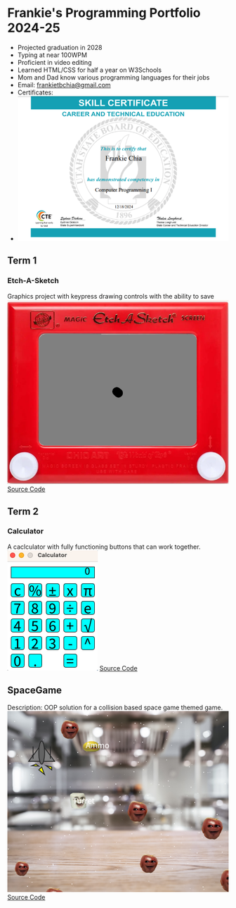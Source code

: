 # Frankie's Programming Portfolio 2024-25
* Projected graduation in 2028
* Typing at near 100WPM
* Proficient in video editing
* Learned HTML/CSS for half a year on W3Schools
* Mom and Dad know various programming languages for their jobs
* Email: frankietbchia@gmail.com
* Certificates:
* ![Running App](https://github.com/Fronkthechonk/programmingportfolio/blob/main/images/Screenshot%202025-01-13%20at%2011.27.17%20AM.png?raw=true)

## Term 1
### Etch-A-Sketch
Graphics project with keypress drawing controls with the ability to save
![Running App](https://github.com/Fronkthechonk/programmingportfolio/blob/main/images/etch.png?raw=true)
[Source Code](https://github.com/Fronkthechonk/programmingportfolio/blob/main/src/term1/Etch_a_Sketch/Etch_a_Sketch.pde)
## Term 2
### Calculator
A caclculator with fully functioning buttons that can work together. 
![Running App](https://github.com/Fronkthechonk/programmingportfolio/blob/main/images/calc.png?raw=true) 
[Source Code](https://github.com/Fronkthechonk/programmingportfolio/blob/main/src/term1/Etch_a_Sketch/Etch_a_Sketch.pde)
## SpaceGame
Description: OOP solution for a collision based space game themed game.
![Running App](https://github.com/Fronkthechonk/programmingportfolio/blob/main/images/Screenshot%202024-12-02%20at%2011.33.02%20AM.png?raw=true) 
[Source Code](https://github.com/Fronkthechonk/programmingportfolio/tree/main/src/term2/Final%20Space%20Game?)

